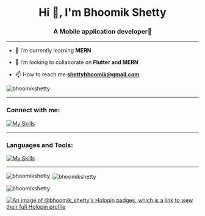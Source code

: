 <h1 align="center">Hi 👋, I'm Bhoomik Shetty</h1>
<h3 align="center">A Mobile application developer📱</h3>

<hr>

- 🌱 I’m currently learning **MERN**
  
- 👯 I’m looking to collaborate on **Flutter and MERN**
  
- 📫 How to reach me **shettybhoomik@gmail.com**
  
<p align="left"> <img src="https://komarev.com/ghpvc/?username=bhoomikshetty&label=Profile%20views&color=0e75b6&style=flat" alt="bhoomikshetty" /> </p>
<!-- <p align="left"> <a href="https://twitter.com/shetty_bhoomik" target="blank"><img src="https://img.shields.io/twitter/follow/shetty_bhoomik?logo=twitter&style=for-the-badge" alt="shetty_bhoomik" /></a> </p> -->

<hr>

<h3 align="left">Connect with me:</h3>
<a href='https://linkedin.com/in/bhoomikshetty'>
  
  [![My Skills](https://skillicons.dev/icons?i=linkedin)](https://linkedin.com/in/bhoomikshetty)
</a>
</p>

<hr>

<h3 align="left">Languages and Tools:</h3>

[![My Skills](https://skillicons.dev/icons?i=java,python,flutter,androidstudio,swift,html,css,javascript,react,nodejs,express,flask,firebase,mongodb,mysql,postman,arduino&perline=6)](https://skillicons.dev)

<hr>

<p><img align="left" src="https://github-readme-stats.vercel.app/api/top-langs?username=bhoomikshetty&show_icons=true&locale=en&layout=compact" alt="bhoomikshetty" /></p>

<p>&nbsp;<img align="center" src="https://github-readme-stats.vercel.app/api?username=bhoomikshetty&show_icons=true&locale=en" alt="bhoomikshetty" /></p>

<p><img align="center" src="https://github-readme-streak-stats.herokuapp.com/?user=bhoomikshetty&" alt="bhoomikshetty" /></p>

[![An image of @bhoomik_shetty's Holopin badges, which is a link to view their full Holopin profile](https://holopin.me/bhoomik_shetty)](https://holopin.io/@bhoomik_shetty)
